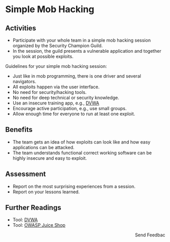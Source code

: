 # Simple Mob Hacking

## Activities

- Participate with your whole team in a simple mob hacking session organized by the Security Champion Guild.
- In the session, the guild presents a vulnerable application and together you look at possible exploits.

Guidelines for your simple mob hacking session:
- Just like in mob programming, there is one driver and several navigators.
- All exploits happen via the user interface.
- No need for security/hacking tools.
- No need for deep technical or security knowledge.
- Use an insecure training app, e.g., [DVWA](https://dvwa.co.uk/)
- Encourage active participation, e.g., use small groups.
- Allow enough time for everyone to run at least one exploit.

## Benefits

- The team gets an idea of how exploits can look like and how easy applications can be attacked.
- The team understands functional correct working software can be highly insecure and easy to exploit.

## Assessment

- Report on the most surprising experiences from a session.
- Report on your lessons learned.

## Further Readings

- Tool: [DVWA](https://dvwa.co.uk/)
- Tool: [OWASP Juice Shop](https://owasp.org/www-project-juice-shop/)

<p align="right">Send Feedbac</p>
